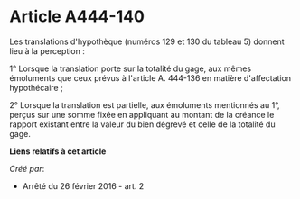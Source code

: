 # Article A444-140

Les translations d'hypothèque (numéros 129 et 130 du tableau 5) donnent lieu à la perception : 

1° Lorsque la translation porte sur la totalité du gage, aux mêmes émoluments que ceux prévus à l'article A. 444-136 en
matière d'affectation hypothécaire ; 

2° Lorsque la translation est partielle, aux émoluments mentionnés au 1°, perçus sur une somme fixée en appliquant au montant
de la créance le rapport existant entre la valeur du bien dégrevé et celle de la totalité du gage.

**Liens relatifs à cet article**

_Créé par_:

  - Arrêté du 26 février 2016 - art. 2
